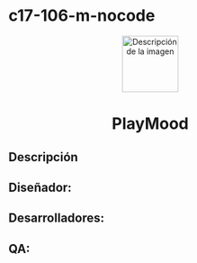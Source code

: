 # c17-106-m-nocode
<p align="center">
  <img src="ruta/a/la/imagen.jpg" alt="Descripción de la imagen" width="100">
</p>

<h1 align="center">PlayMood</h1>


## Descripción

## Diseñador:

## Desarrolladores:

## QA:
